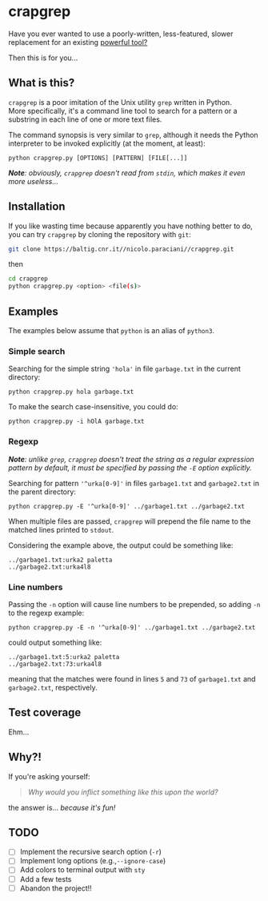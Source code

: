 # crapgrep

Have you ever wanted to use a poorly-written, less-featured, slower replacement for an existing [powerful tool?](https://www.gnu.org/software/grep/)

Then this is for you...

## What is this?

`crapgrep` is a poor imitation of the Unix utility `grep` written in Python.  
More specifically, it's a command line tool to search for a pattern or a substring in each line of one or more text files.

The command synopsis is very similar to `grep`, although it needs the Python interpreter to be invoked explicitly (at the moment, at least):

```
python crapgrep.py [OPTIONS] [PATTERN] [FILE[...]]
```

_**Note**: obviously, `crapgrep` doesn't read from `stdin`, which makes it even more useless..._

## Installation

If you like wasting time because apparently you have nothing better to do, you can try `crapgrep` by cloning the repository with `git`:

```bash
git clone https://baltig.cnr.it//nicolo.paraciani//crapgrep.git
```

then

```bash
cd crapgrep
python crapgrep.py <option> <file(s)>
```

## Examples

The examples below assume that `python` is an alias of `python3`.

### Simple search

Searching for the simple string `'hola'` in file `garbage.txt` in the current directory:

```
python crapgrep.py hola garbage.txt
```

To make the search case-insensitive, you could do:

```
python crapgrep.py -i hOlA garbage.txt
```

### Regexp

_**Note**: unlike `grep`, `crapgrep` doesn't treat the string as a regular expression pattern by default, it must be specified by passing the `-E` option explicitly._ 

Searching for pattern `'^urka[0-9]'` in files `garbage1.txt` and `garbage2.txt` in the parent directory:

```
python crapgrep.py -E '^urka[0-9]' ../garbage1.txt ../garbage2.txt
```

When multiple files are passed, `crapgrep` will prepend the file name to the matched lines printed to `stdout`.

Considering the example above, the output could be something like:

```
../garbage1.txt:urka2 paletta
../garbage2.txt:urka4l8
```

### Line numbers

Passing the `-n` option will cause line numbers to be prepended, so adding `-n` to the regexp example:

```
python crapgrep.py -E -n '^urka[0-9]' ../garbage1.txt ../garbage2.txt
```

could output something like:

```
../garbage1.txt:5:urka2 paletta
../garbage2.txt:73:urka4l8
```

meaning that the matches were found in lines `5` and `73` of `garbage1.txt` and `garbage2.txt`, respectively.

## Test coverage

Ehm...

## Why?!

If you're asking yourself: 

> _Why would you inflict something like this upon the world?_

the answer is... _because it's fun!_

## TODO

- [ ] Implement the recursive search option (`-r`)
- [ ] Implement long options (e.g.,`--ignore-case`)
- [ ] Add colors to terminal output with `sty`
- [ ] Add a few tests
- [ ] Abandon the project!!
